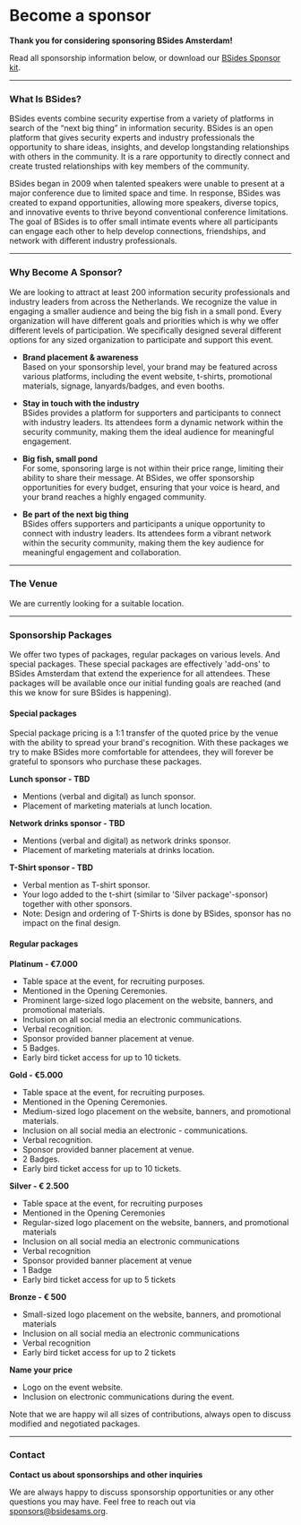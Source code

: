 # Become a sponsor

**Thank you for considering sponsoring BSides Amsterdam!**

Read all sponsorship information below, or download our [BSides Sponsor kit](/docs/BSides%20AMS%20Sponsor%20kit.pdf).


---
### What Is BSides?
BSides events combine security expertise from a variety of platforms in search of the “next big thing” in information security. BSides is an open platform that gives security experts and industry professionals the opportunity to share ideas, insights, and develop longstanding relationships with others in the community. It is a rare opportunity to directly connect and create trusted relationships with key members of the community.

BSides began in 2009 when talented speakers were unable to present at a major conference due to limited space and time. In response, BSides was created to expand opportunities, allowing more speakers, diverse topics, and innovative events to thrive beyond conventional conference limitations. The goal of BSides is to offer small intimate events where all participants can engage each other to help develop connections, friendships, and network with different industry professionals.

---

### Why Become A Sponsor?
We are looking to attract at least 200 information security professionals and industry leaders from across the Netherlands. We recognize the value in engaging a smaller audience and being the big fish in a small pond. Every organization will have different goals and priorities which is why we offer different levels of participation. We specifically designed several different options for any sized organization to participate and support this event.

- **Brand placement & awareness**  
    Based on your sponsorship level, your brand may be featured across
    various platforms, including the event website, t-shirts, promotional
    materials, signage, lanyards/badges, and even booths.

- **Stay in touch with the industry**  
    BSides provides a platform for supporters and participants to connect with industry leaders. Its attendees form a dynamic network within the security community, making them the ideal audience for meaningful    engagement.

- **Big fish, small pond**  
    For some, sponsoring large is not within their price range, limiting their ability to share their message. At BSides, we offer sponsorship opportunities for every budget, ensuring that your voice is heard, and your brand reaches a highly engaged community.

- **Be part of the next big thing**  
    BSides offers supporters and participants a unique opportunity to connect with industry leaders. Its attendees form a vibrant network within the security community, making them the key audience for meaningful engagement and collaboration.
---
### The Venue

We are currently looking for a suitable location.

---
### Sponsorship Packages
We offer two types of packages, regular packages on various levels. And special packages. These special packages are effectively 'add-ons' to BSides Amsterdam that extend the experience for all attendees. These packages will be available once our initial funding goals are reached (and this we know for sure BSides is happening).

#### Special packages
Special package pricing is a 1:1 transfer of the quoted price by the venue with the ability to spread your brand's recognition. With these packages we try to make BSides more comfortable for attendees, they will forever be grateful to sponsors who purchase these packages.

**Lunch sponsor - TBD**
- Mentions (verbal and digital) as lunch sponsor.
- Placement of marketing materials at lunch location.

**Network drinks sponsor - TBD**
- Mentions (verbal and digital) as network drinks sponsor.
- Placement of marketing materials at drinks location.

**T-Shirt sponsor - TBD**
- Verbal mention as T-shirt sponsor.
- Your logo added to the t-shirt (similar to 'Silver package'-sponsor) together with other sponsors.
- Note: Design and ordering of T-Shirts is done by BSides, sponsor has no impact on the final design.

#### Regular packages
**Platinum - €7.000**
- Table space at the event, for recruiting purposes.
- Mentioned in the Opening Ceremonies.
- Prominent large-sized logo placement on the website, banners, and promotional materials.
- Inclusion on all social media an electronic communications.
- Verbal recognition.
- Sponsor provided banner placement at venue.
- 5 Badges.
- Early bird ticket access for up to 10 tickets.

**Gold - €5.000**
- Table space at the event, for recruiting purposes.
- Mentioned in the Opening Ceremonies.
- Medium-sized logo placement on the website, banners, and promotional materials.
- Inclusion on all social media an electronic - communications.
- Verbal recognition.
- Sponsor provided banner placement at venue.
- 2 Badges.
- Early bird ticket access for up to 10 tickets.

**Silver - € 2.500**
- Table space at the event, for recruiting purposes
- Mentioned in the Opening Ceremonies
- Regular-sized logo placement on the website, banners, and promotional materials
- Inclusion on all social media an electronic communications
- Verbal recognition
- Sponsor provided banner placement at venue
- 1 Badge
- Early bird ticket access for up to 5 tickets

**Bronze - € 500**
- Small-sized logo placement on the website, banners, and promotional materials
- Inclusion on all social media an electronic communications
- Verbal recognition
- Early bird ticket access for up to 2 tickets


**Name your price**
- Logo on the event website.
- Inclusion on electronic communications during the event.

Note that we are happy wil all sizes of contributions, always open to discuss modified and negotiated packages.

---
### Contact
**Contact us about sponsorships and other inquiries**

We are always happy to discuss sponsorship opportunities or any other questions you may have. Feel free to reach out via sponsors@bsidesams.org.
